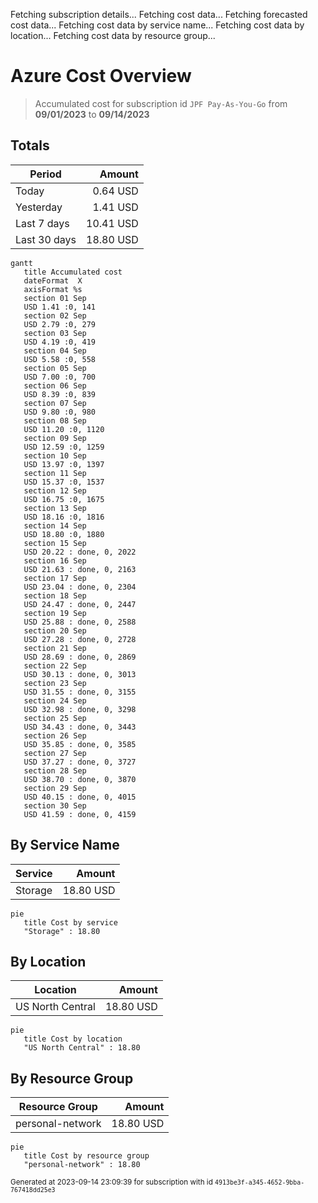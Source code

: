 Fetching subscription details...
Fetching cost data...
Fetching forecasted cost data...
Fetching cost data by service name...
Fetching cost data by location...
Fetching cost data by resource group...
# Azure Cost Overview

> Accumulated cost for subscription id `JPF Pay-As-You-Go` from **09/01/2023** to **09/14/2023**

## Totals

|Period|Amount|
|---|---:|
|Today|0.64 USD|
|Yesterday|1.41 USD|
|Last 7 days|10.41 USD|
|Last 30 days|18.80 USD|

```mermaid
gantt
   title Accumulated cost
   dateFormat  X
   axisFormat %s
   section 01 Sep
   USD 1.41 :0, 141
   section 02 Sep
   USD 2.79 :0, 279
   section 03 Sep
   USD 4.19 :0, 419
   section 04 Sep
   USD 5.58 :0, 558
   section 05 Sep
   USD 7.00 :0, 700
   section 06 Sep
   USD 8.39 :0, 839
   section 07 Sep
   USD 9.80 :0, 980
   section 08 Sep
   USD 11.20 :0, 1120
   section 09 Sep
   USD 12.59 :0, 1259
   section 10 Sep
   USD 13.97 :0, 1397
   section 11 Sep
   USD 15.37 :0, 1537
   section 12 Sep
   USD 16.75 :0, 1675
   section 13 Sep
   USD 18.16 :0, 1816
   section 14 Sep
   USD 18.80 :0, 1880
   section 15 Sep
   USD 20.22 : done, 0, 2022
   section 16 Sep
   USD 21.63 : done, 0, 2163
   section 17 Sep
   USD 23.04 : done, 0, 2304
   section 18 Sep
   USD 24.47 : done, 0, 2447
   section 19 Sep
   USD 25.88 : done, 0, 2588
   section 20 Sep
   USD 27.28 : done, 0, 2728
   section 21 Sep
   USD 28.69 : done, 0, 2869
   section 22 Sep
   USD 30.13 : done, 0, 3013
   section 23 Sep
   USD 31.55 : done, 0, 3155
   section 24 Sep
   USD 32.98 : done, 0, 3298
   section 25 Sep
   USD 34.43 : done, 0, 3443
   section 26 Sep
   USD 35.85 : done, 0, 3585
   section 27 Sep
   USD 37.27 : done, 0, 3727
   section 28 Sep
   USD 38.70 : done, 0, 3870
   section 29 Sep
   USD 40.15 : done, 0, 4015
   section 30 Sep
   USD 41.59 : done, 0, 4159
```

## By Service Name

|Service|Amount|
|---|---:|
|Storage|18.80 USD|

```mermaid
pie
   title Cost by service
   "Storage" : 18.80
```

## By Location

|Location|Amount|
|---|---:|
|US North Central|18.80 USD|

```mermaid
pie
   title Cost by location
   "US North Central" : 18.80
```

## By Resource Group

|Resource Group|Amount|
|---|---:|
|personal-network|18.80 USD|

```mermaid
pie
   title Cost by resource group
   "personal-network" : 18.80
```

<sup>Generated at 2023-09-14 23:09:39 for subscription with id `4913be3f-a345-4652-9bba-767418dd25e3`</sup>
